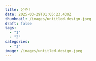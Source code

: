 ```yaml
---
title: どや！
date: 2025-03-29T01:05:23.430Z
thumbnail: /images/untitled-design.jpeg
draft: false
tags:
  - "1"
  - "2"
categories:
  - "1"
image: /images/untitled-design.jpeg
---
```



